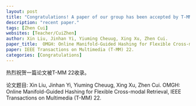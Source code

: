 ```yaml
---
layout: post
title: "Congratulations! A paper of our group has been accepted by T-MM 22!"
description: "recent paper."
tags: [Zhen Cui]
websites: [Teacher/CuiZhen]
author: Xin Liu, Jinhan Yi, Yiuming Cheuug, Xing Xu, Zhen Cui.
paper_title:  OMGH: Online Manifold-Guided Hashing for Flexible Cross-modal Retrieval.
paper: IEEE Transactions on Multimedia (T-MM) 22.
categories: [Congratulations]
---
```

热烈祝贺一篇论文被T-MM 22收录。

论文题目: Xin Liu, Jinhan Yi, Yiuming Cheuug, Xing Xu, Zhen Cui. OMGH: Online Manifold-Guided Hashing for Flexible Cross-modal Retrieval, IEEE Transactions on Multimedia (T-MM) 22.
